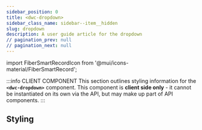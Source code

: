 ```yaml
---
sidebar_position: 0
title: <dwc-dropdown>
sidebar_class_name: sidebar--item__hidden
slug: dropdown
description: A user guide article for the dropdown
// pagination_prev: null
// pagination_next: null
---
```


import FiberSmartRecordIcon from '@mui/icons-material/FiberSmartRecord';

<DocChip chip='shadow' />

:::info CLIENT COMPONENT
This section outlines styling information for the **`<dwc-dropdown>`** component. This component is **client side only** - it cannot be instantiated on its own via the API, but may make up part of API components.
:::

## Styling

<TableBuilder name="dwc-dropdown" />

